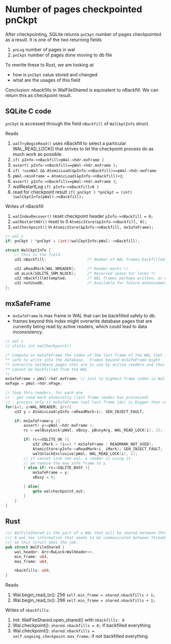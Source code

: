 # Number of pages checkpointed pnCkpt

After checkpointing, SQLite returns `pnCkpt` number of pages checkpointed as a result.
It is one of the two returning fields
1. `pnLog` number of pages in wal
2. `pnCkpt` number of pages done moving to db file

To rewrite these to Rust, we are looking at 
- how is `pnCkpt` value stored and changed
- what are the usages of this field

Conclusion: nbackfills in WalFileShared is equivalent to nBackfill. 
We can return this as checkpoint result.

## SQLite C code

`pnCkpt` is accessed through the field `nBackfill` of `WalCkptInfo` struct.

Reads
1. `walTryBeginRead()` uses nBackfill to select a particular WAL_READ_LOCK() that strives to let the checkpoint process do as much work as possible.
2. `if( pInfo->nBackfill<pWal->hdr.mxFrame )`
3. `assert( pInfo->nBackfill==pWal->hdr.mxFrame );`
4. `if( !useWal && AtomicLoad(&pInfo->nBackfill)==pWal->hdr.mxFrame`
5. `pWal->minFrame = AtomicLoad(&pInfo->nBackfill)+1`;
6. `assert( pInfo->nBackfill==pWal->hdr.mxFrame )`;
7. walRestartLog `if( pInfo->nBackfill>0 )`
8. read for checkpoint result `if( pnCkpt ) *pnCkpt = (int)(walCkptInfo(pWal)->nBackfill);`


Writes of nBackfill
1. `walIndexRecover()` reset checkpoint header `pInfo->nBackfill = 0;`
2. `walRestartHdr()` reset to 0 `AtomicStore(&pInfo->nBackfill, 0);`
3. `walCheckpoint()` in `AtomicStore(&pInfo->nBackfill, mxSafeFrame);`




```c
// wal.c
if( pnCkpt ) *pnCkpt = (int)(walCkptInfo(pWal)->nBackfill);

struct WalCkptInfo {
    // this is the field  
    u32 nBackfill;                  /* Number of WAL frames backfilled into DB */

    u32 aReadMark[WAL_NREADER];     /* Reader marks */
    u8 aLock[SQLITE_SHM_NLOCK];     /* Reserved space for locks */
    u32 nBackfillAttempted;         /* WAL frames perhaps written, or maybe not */
    u32 notUsed0;                   /* Available for future enhancements */
};
```

## mxSafeFrame

- `mxSafeFrame` is max frame in WAL that can be backfilled safely to db.
- frames beyond this index might overwrite database pages that are currently being read by active readers, which could lead to data inconsistency.

```c
// wal.c
// static int walCheckpoint()

/* Compute in mxSafeFrame the index of the last frame of the WAL that is
** safe to write into the database.  Frames beyond mxSafeFrame might
** overwrite database pages that are in use by active readers and thus
** cannot be backfilled from the WAL.
*/
mxSafeFrame = pWal->hdr.mxFrame; // init to highest frame index in Wal
mxPage = pWal->hdr.nPage;

// loop thru readers, for each one
// - get read mark atomically (last frame reader has processed)
// - process only if mxSafeFrame (wal last frame idx) is bigger than read mark
for(i=1; i<WAL_NREADER; i++){
    u32 y = AtomicLoad(pInfo->aReadMark+i); SEH_INJECT_FAULT;

    if( mxSafeFrame>y ){
        assert( y<=pWal->hdr.mxFrame );
        rc = walBusyLock(pWal, xBusy, pBusyArg, WAL_READ_LOCK(i), 1);

        if( rc==SQLITE_OK ){
            u32 iMark = (i==1 ? mxSafeFrame : READMARK_NOT_USED);
            AtomicStore(pInfo->aReadMark+i, iMark); SEH_INJECT_FAULT;
            walUnlockExclusive(pWal, WAL_READ_LOCK(i), 1);
        // if cannot lock the wal, a reader is using it.
        // we reduce the max safe frame to y.
        } else if( rc==SQLITE_BUSY ){
            mxSafeFrame = y;
            xBusy = 0;

        } else{
            goto walcheckpoint_out;
        }
    }
}
```

## Rust

```rust
/// WalFileShared is the part of a WAL that will be shared between threads. 
/// A wal has information that needs to be communicated between threads 
/// so this struct does the job.
pub struct WalFileShared {
    wal_header: Arc<RwLock<WalHeader>>,
    min_frame: u64,
    max_frame: u64,

    nbackfills: u64,
}
```

Reads
1. Wal.begin_read_tx(): 256 `self.min_frame = shared.nbackfills + 1;`
2. Wal.begin_read_tx(): 296 `self.min_frame = shared.nbackfills + 1;`


Writes of `nbackfills`:
1. Init: WalFileShared.open_shared() with `nbackfills: 0`
2. Wal.checkpoint(): `shared.nbackfills = 0;` if backfilled everything
3. Wal.checkpoint(): `shared.nbackfills = self.ongoing_checkpoint.max_frame;` if not backfilled everything